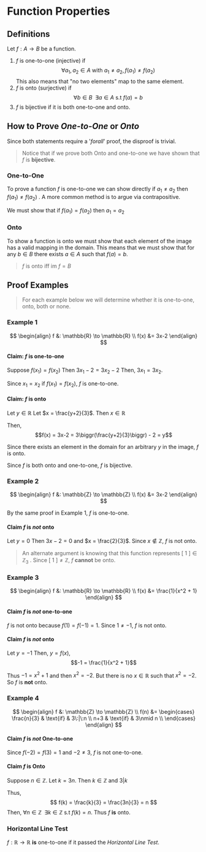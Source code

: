 # Function Properties
## Definitions
Let $f:A\to B$ be a function. 

1. $f$ is one-to-one (injective) if $$\forall a_1,a_2\in A \text{ with } a_1\neq a_2, f(a_1)\neq f(a_2)$$ This also means that "no two elements" map to the same element. 
2. $f$ is onto (surjective) if $$\forall b\in B\:\:\exists a\in A\text{ s.t }f(a) = b$$
3. $f$ is bijective if it is both one-to-one and onto. 



## How to Prove *One-to-One* or *Onto*

Since both statements require a '*forall*' proof, the disproof is trivial. 

> Notice that if we prove both Onto and one-to-one we have shown that $f$ is **bijective**. 


### One-to-One
To prove a function $f$ is one-to-one we can show directly if $a_1\neq a_2$ then $f(a_1)\neq f(a_2)$ .
A more common method is to argue via contrapositive.

We must show that if $f(a_1) = f(a_2)$ then $a_1 = a_2$

### Onto
To show a function is onto we must show that each element of the image has a valid mapping in the domain. 
This means that we must show that for any $b \in B$ there exists $a\in A$ such that $f(a) = b$.

> $f$ is onto iff $\text{im }f = B$

## Proof Examples

> For each example below we will determine whether it is one-to-one, onto, both or none.  

### Example 1
$$
\begin{align}
	f &: \mathbb{R} \to \mathbb{R} \\
	f(x) &= 3x-2
\end{align}
$$
#### Claim: $f$ is one-to-one
Suppose $f(x_1) = f(x_2)$
Then $3x_1 - 2 = 3x_2 - 2$
Then, $3x_1 = 3x_2$.

Since $x_1 = x_2$ if $f(x_1) = f(x_2)$, $f$ is one-to-one. 

#### Claim: $f$ is onto
Let $y\in\mathbb{R}$
Let $x = \frac{y+2}{3}$. Then $x\in\mathbb{R}$

Then, $$f(x) = 3x-2 = 3\biggr(\frac{y+2}{3}\biggr) - 2 = y$$

Since there exists an element in the domain for an arbitrary $y$ in the image, $f$ is onto. 

Since $f$ is both onto and one-to-one, $f$ is bijective. 

### Example 2
$$
\begin{align}
	f &: \mathbb{Z} \to \mathbb{Z} \\
	f(x) &= 3x-2
\end{align}
$$

By the same proof in Example 1, $f$ is one-to-one. 

#### Claim $f$ is *not* onto
Let $y = 0$
Then $3x-2 = 0$ and $x = \frac{2}{3}$.
Since $x\not\in\mathbb{Z}$, $f$ is not onto. 

> An alternate argument is knowing that this function represents $[\:1\:]\in\mathbb{Z}_3$ . Since $[\:1\:]\neq\mathbb{Z}$, $f$ **cannot** be onto. 

### Example 3
$$
\begin{align}
	f &: \mathbb{R} \to \mathbb{R} \\
	f(x) &= \frac{1}{x^2 + 1}
\end{align}
$$

#### Claim $f$ is *not* one-to-one
$f$ is not onto because $f(1) = f(-1) = 1$. Since $1\neq-1$, $f$ is not onto. 

#### Claim $f$ is *not* onto
Let $y=-1$
Then, $y=f(x)$, 
$$-1 = \frac{1}{x^2 + 1}$$

Thus $-1 = x^2 + 1$ and then $x^2 = -2$. But there is no $x\in\mathbb{R}$ such that $x^2 = -2$. So $f$ is **not** onto. 

### Example 4
$$
\begin{align}
	f &: \mathbb{Z} \to \mathbb{Z} \\
	f(n) &= \begin{cases}
		\frac{n}{3} & \text{if} & 3\:|\:n \\
		n+3 & \text{if} & 3\nmid n \\
	\end{cases}
\end{align}
$$
#### Claim $f$ is *not* One-to-one
Since $f(-2) = f(3) = 1$ and $-2 \neq 3$, $f$ is not one-to-one. 
#### Claim $f$ is Onto
Suppose $n\in\mathbb{Z}$. 
Let $k = 3n$. Then $k\in\mathbb{Z}$ and $3|k$

Thus, 
$$
f(k) = \frac{k}{3} = \frac{3n}{3} = n
$$
Then, $\forall n\in\mathbb{Z}\:\:\exists k\in\mathbb{Z}$ s.t $f(k) = n$. 
Thus $f$ **is** onto. 

### Horizontal Line Test
$f:\mathbb{R} \to \mathbb{R}$ **is** one-to-one if it passed the *Horizontal Line Test*. 